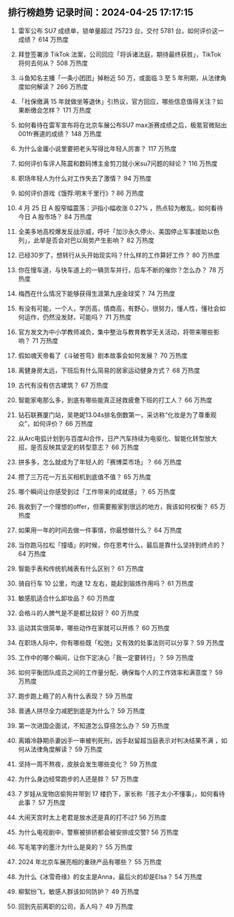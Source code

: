 
## 排行榜趋势 记录时间：2024-04-25 17:17:15
  
  1. 雷军公布 SU7 成绩单，锁单量超过 75723 台，交付 5781 台，如何评价这一成绩？ 614 万热度
    
  2. 拜登签署涉 TikTok 法案，公司回应「将诉诸法庭，期待最终获胜」，TikTok 将何去何从？ 508 万热度
    
  3. 斗鱼知名主播「一条小团团」掉粉近 50 万，或面临 3 至 5 年刑期，从法律角度如何解读？ 266 万热度
    
  4. 「社保缴满 15 年就做坐等退休」引热议，官方回应，哪些信息值得关注？如果断缴会怎样？ 171 万热度
    
  5. 如何看待在雷军宣布将在北京车展公布SU7 max浙赛成绩之后，极氪官微贴出001fr赛道的成绩？ 148 万热度
    
  6. 为什么金庸小说里要把老头写得比年轻人厉害？ 117 万热度
    
  7. 如何评价车评人陈震和数码博主金剪刀就小米su7问题的辩论？ 116 万热度
    
  8. 职场年轻人为什么对工作失去了激情？ 94 万热度
    
  9. 如何评价游戏《饿殍:明末千里行》? 86 万热度
    
  10. 4 月 25 日 A 股窄幅震荡：沪指小幅收涨 0.27% ，热点较为散乱，如何看待今日 A 股市场？ 84 万热度
    
  11. 全美多地高校爆发反战示威，呼吁「加沙永久停火、美国停止军事援助以色列」，此举是否会对巴以局势产生影响？ 82 万热度
    
  12. 已经30岁了，想转行从头开始现实吗？什么样的工作算好工作？ 80 万热度
    
  13. 你在慢车道，与快车道上的一辆货车并行，后车不断的催你？怎么办？ 78 万热度
    
  14. 梅西在什么情况下能够获得生涯第九座金球奖？ 74 万热度
    
  15. 有没有可能，一个人，学历高，情商高，有野心，很努力，懂人性，懂社会如何运作，仍然没发财，可能吗？ 71 万热度
    
  16. 官方发文为中小学教师减负，集中整治与教育教学无关活动，将带来哪些影响？ 71 万热度
    
  17. 假如魂天帝看了《斗破苍穹》剧本故事会如何发展？ 70 万热度
    
  18. 离健身房太远，下班后有什么简易的居家运动健身方式？ 68 万热度
    
  19. 古代有没有仿古建筑？ 67 万热度
    
  20. 智能家电那么多，到底有哪些能真正拯救疲惫下班的打工人？ 66 万热度
    
  21. 钻石联赛厦门站，吴艳妮13.04s排名倒数第一，采访称“化妆是为了尊重观众”，如何评价？ 66 万热度
    
  22. 从Arc电弧计划到与百度AI合作，日产汽车持续为电驱化、智能化转型放大招，是否反映其坚定的转型意志？ 66 万热度
    
  23. 拼多多，怎么就成为了年轻人的「赛博菜市场」？ 66 万热度
    
  24. 攒了三万花一万五买相机到底值不值？ 65 万热度
    
  25. 哪个瞬间让你感受到过「工作带来的成就感」？ 65 万热度
    
  26. 我收到了一个理想的offer，但需要搬家到很远的地方，我该如何权衡？ 65 万热度
    
  27. 如果用一年的时间去做一件事情，你最想做什么？ 64 万热度
    
  28. 当你跑马拉松「撞墙」的时候，你在思考什么，最后是靠什么坚持到终点的？ 64 万热度
    
  29. 智能手表和传统机械表有什么区别？ 61 万热度
    
  30. 骑自行车 10 公里，均速 12 左右，能起到锻炼作用吗？ 61 万热度
    
  31. 敏感肌适合什么卸妆品？ 60 万热度
    
  32. 会格斗的人脾气是不是都比较好？ 60 万热度
    
  33. 运动其实很简单，哪些动作在家就可以开练？ 60 万热度
    
  34. 在职场人际中，你有哪些既「松弛」又有效的处事法则可以分享？ 59 万热度
    
  35. 工作中的哪个瞬间，让你下定决心「我一定要转行」？ 59 万热度
    
  36. 如何平衡团队成员之间的工作量分配，确保每个人的工作效率和满意度？ 59 万热度
    
  37. 跑步跑上瘾了的人有什么表现？ 59 万热度
    
  38. 普通人拼尽全力减肥到底是为什么？ 59 万热度
    
  39. 第一次进国企面试，不知道怎么穿搭怎么办？ 59 万热度
    
  40. 离婚冷静期杀妻凶手一审被判死刑，凶手赵留超当庭表示对判决结果不满 ，如何从法律角度解读？ 59 万热度
    
  41. 坚持一周不熬夜，皮肤会发生哪些变化？ 59 万热度
    
  42. 为什么身边经常跑步的人还是胖？ 57 万热度
    
  43. 7 岁娃从宠物店偷狗并带到 17 楼扔下，家长称「孩子太小不懂事」，如何看待此事？ 57 万热度
    
  44. 大闹天宫时太上老君是放水还是真的打不过? 56 万热度
    
  45. 为什么电视剧中，警察被排挤都会被安排成交警? 56 万热度
    
  46. 写毛笔字的墨汁为什么是臭的？ 55 万热度
    
  47. 2024 年北京车展亮相的重磅产品有哪些？ 55 万热度
    
  48. 为什么《冰雪奇缘》的女主是Anna，最后火的却是Elsa？ 54 万热度
    
  49. 柳絮纷飞，敏感人群该如何防护？ 49 万热度
    
  50. 回到先前离职的公司，丢人吗？ 49 万热度
    